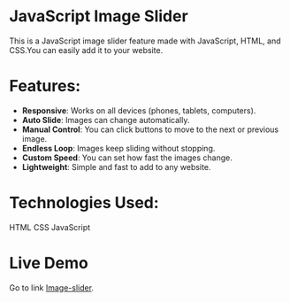 # JavaScript Image Slider
This is a JavaScript image slider feature made with JavaScript, HTML, and CSS.You can easily add it to your website.

# Features:

- **Responsive**: Works on all devices (phones, tablets, computers).
- **Auto Slide**: Images can change automatically.
- **Manual Control**: You can click buttons to move to the next or previous image.
- **Endless Loop**: Images keep sliding without stopping.
- **Custom Speed**: You can set how fast the images change.
- **Lightweight**: Simple and fast to add to any website.


# Technologies Used:
HTML
CSS
JavaScript

# Live Demo
Go to link [Image-slider](https://sakib-hossain23.github.io/Image-slider/).
